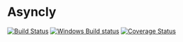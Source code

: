 # Asyncly

[![Build Status](https://travis-ci.org/harendra-kumar/asyncly.svg?branch=master)](https://travis-ci.org/harendra-kumar/asyncly)
[![Windows Build status](https://ci.appveyor.com/api/projects/status/h2bcgw7xa2jxe222?svg=true)](https://ci.appveyor.com/project/harendra-kumar/asyncly)
[![Coverage Status](https://coveralls.io/repos/harendra-kumar/asyncly/badge.svg?branch=master&service=github)](https://coveralls.io/github/harendra-kumar/asyncly?branch=master)
